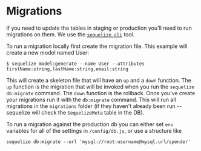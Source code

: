 # Migrations

If you need to update the tables in staging or production you'll need to run migrations on them. We use the [`sequelize cli`](http://docs.sequelizejs.com/en/latest/docs/migrations/#the-cli) tool. 

To run a migration locally first create the migration file. This example will create a new model named User:

```
$ sequelize model:generate --name User --attributes firstName:string,lastName:string,email:string
```

This will create a skeleton file that will have an `up` and a `down` function. The `up` function is the migration that will be invoked when you run the `sequelize db:migrate` command. The `down` function is the rollback. Once you've create your migrations run it with the `db:migrate` command. This will run all migrations in the `migrations` folder (if they haven't already been run -- sequelize will check the `SequelizeMeta` table in the DB).

To run a migration against the production db you can either set `env` variables for all of the settings in `/config/db.js`, or use a structure like

```
sequelize db:migrate --url 'mysql://root:username@mysql.url/spender'
```
